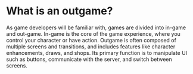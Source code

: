 # What is an outgame?

As game developers will be familiar with, games are divided into in-game and out-game. In-game is the core of the game experience, where you control your character or have action. Outgame is often composed of multiple screens and transitions, and includes features like character enhancements, draws, and shops. Its primary function is to manipulate UI such as buttons, communicate with the server, and switch between screens.


